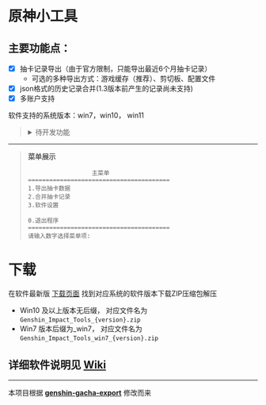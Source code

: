 # 原神小工具


## 主要功能点：
- [X] 抽卡记录导出（由于官方限制，只能导出最近6个月抽卡记录）    
  - 可选的多种导出方式：游戏缓存（推荐）、剪切板、配置文件
- [X] json格式的历史记录合并(1.3版本前产生的记录尚未支持)
- [X] 多账户支持

软件支持的系统版本：win7，win10， win11

> <details>
>   <summary>待开发功能</summary>
>   <p>
> 
> - [ ] 本地用户系统（方便处理一些代码逻辑）
> - [ ] 国际服、云原神支持
> - [ ] XLSX 格式的历史记录合并
> - [ ] 生成抽卡统计报告（独立功能）
> - [ ] 米游社签到
> - [ ] 适配 UIGF 格式
>   </p>
> </details>

---

> **菜单展示**
> ```shell
>                   主菜单
> ========================================
> 1.导出抽卡数据
> 2.合并抽卡记录
> 3.软件设置
> 
> 0.退出程序
> ========================================
> 请输入数字选择菜单项:
> ```


# 下载

在软件最新版 [下载页面][2] 找到对应系统的软件版本下载ZIP压缩包解压
- Win10 及以上版本无后缀， 对应文件名为 `Genshin_Impact_Tools_{version}.zip`
- Win7 版本后缀为_win7， 对应文件名为 `Genshin_Impact_Tools_win7_{version}.zip`

## 详细软件说明见 [Wiki][1]


---
本项目根据 **[genshin-gacha-export](https://github.com/sunfkny/genshin-gacha-export)** 修改而来

[1]: https://github.com/cntvc/Genshin-Impact-Tools/wiki
[2]: https://github.com/cntvc/Genshin-Impact-Tools/releases/latest
